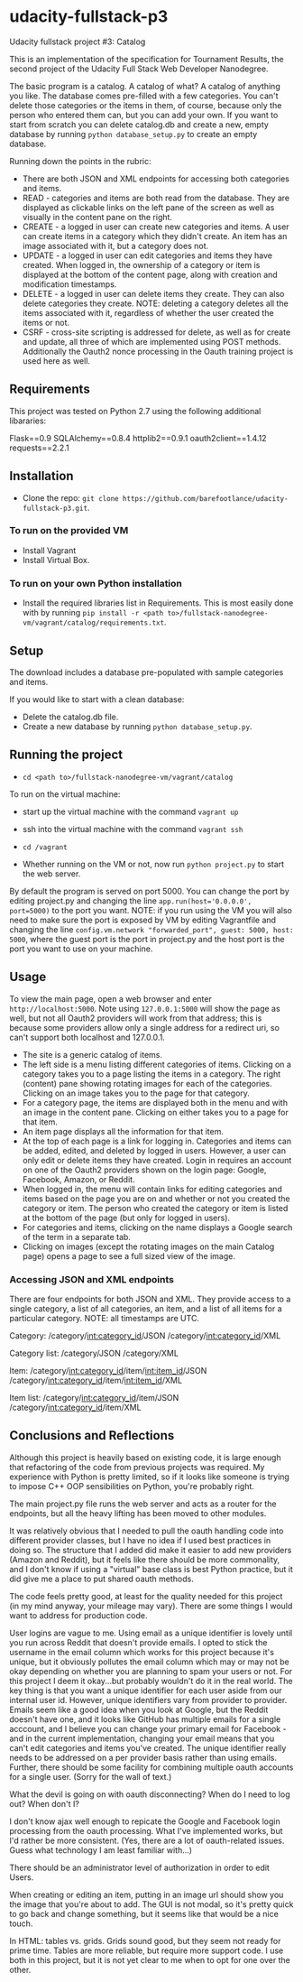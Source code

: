 # udacity-fullstack-p3

Udacity fullstack project #3: Catalog

This is an implementation of the specification for Tournament Results, the second project of the Udacity Full Stack Web Developer Nanodegree.

The basic program is a catalog. A catalog of what? A catalog of anything you like. The database comes pre-filled with a few categories. You can't delete those categories or the items in them, of course, because only the person who entered them can, but you can add your own. If you want to start from scratch you can delete catalog.db and create a new, empty database by running `python database_setup.py` to create an empty database.

Running down the points in the rubric:

* There are both JSON and XML endpoints for accessing both categories and items.
* READ - categories and items are both read from the database. They are displayed as clickable links on the left pane of the screen as well as visually in the content pane on the right.
* CREATE - a logged in user can create new categories and items. A user can create items in a category which they didn't create. An item has an image associated with it, but a category does not.
* UPDATE - a logged in user can edit categories and items they have created. When logged in, the ownership of a category or item is displayed at the bottom of the content page, along with creation and modification timestamps.
* DELETE - a logged in user can delete items they create. They can also delete categories they create. NOTE: deleting a category deletes all the items associated with it, regardless of whether the user created the items or not.
* CSRF - cross-site scripting is addressed for delete, as well as for create and update, all three of which are implemented using POST methods. Additionally the Oauth2 nonce processing in the Oauth training project is used here as well.

## Requirements
This project was tested on Python 2.7 using the following additional libararies:

Flask==0.9
SQLAlchemy==0.8.4
httplib2==0.9.1
oauth2client==1.4.12
requests==2.2.1

## Installation

* Clone the repo: `git clone https://github.com/barefootlance/udacity-fullstack-p3.git`.

### To run on the provided VM
* Install Vagrant
* Install Virtual Box.

### To run on your own Python installation
* Install the required libraries list in Requirements. This is most easily done with by running `pip install -r <path to>/fullstack-nanodegree-vm/vagrant/catalog/requirements.txt`.

## Setup
The download includes a database pre-populated with sample categories and items.

If you would like to start with a clean database:
* Delete the catalog.db file.
* Create a new database by running `python database_setup.py`.

## Running the project

* `cd <path to>/fullstack-nanodegree-vm/vagrant/catalog`

To run on the virtual machine:
  * start up the virtual machine with the command `vagrant up`
  * ssh into the virtual machine with the command `vagrant ssh`
  * `cd /vagrant`

* Whether running on the VM or not, now run `python project.py` to start the web server.

By default the program is served on port 5000. You can change the port by editing project.py and changing the line `app.run(host='0.0.0.0', port=5000)` to the port you want. NOTE: if you run using the VM you will also need to make sure the port is exposed by VM by editing Vagrantfile and changing the line `config.vm.network "forwarded_port", guest: 5000, host: 5000`, where the guest port is the port in project.py and the host port is the port you want to use on your machine.

## Usage

To view the main page, open a web browser and enter `http://localhost:5000`. Note using `127.0.0.1:5000` will show the page as well, but not all Oauth2 providers will work from that address; this is because some providers allow only a single address for a redirect uri, so can't support both localhost and 127.0.0.1.

* The site is a generic catalog of items.
* The left side is a menu listing different categories of items. Clicking on a category takes you to a page listing the items in a category. The right (content) pane showing rotating images for each of the categories. Clicking on an image takes you to the page for that category.
* For a category page, the items are displayed both in the menu and with an image in the content pane. Clicking on either takes you to a page for that item.
* An item page displays all the information for that item.
* At the top of each page is a link for logging in. Categories and items can be added, edited, and deleted by logged in users. However, a user can only edit or delete items they have created. Login in requires an account on one of the Oauth2 providers shown on the login page: Google, Facebook, Amazon, or Reddit.
* When logged in, the menu will contain links for editing categories and items based on the page you are on and whether or not you created the category or item. The person who created the category or item is listed at the bottom of the page (but only for logged in users).
* For categories and items, clicking on the name displays a Google search of the term in a separate tab.
* Clicking on images (except the rotating images on the main Catalog page) opens a page to see a full sized view of the image.

### Accessing JSON and XML endpoints

There are four endpoints for both JSON and XML. They provide access to a single category, a list of all categories, an item, and a list of all items for a particular category. NOTE: all timestamps are UTC.

Category:
  /category/<int:category_id>/JSON
  /category/<int:category_id>/XML

Category list:
  /category/JSON
  /category/XML

Item:
  /category/<int:category_id>/item/<int:item_id>/JSON
  /category/<int:category_id>/item/<int:item_id>/XML

Item list:
  /category/<int:category_id>/item/JSON
  /category/<int:category_id>/item/XML

## Conclusions and Reflections

Although this project is heavily based on existing code, it is large enough that refactoring of the code from previous projects was required. My experience with Python is pretty limited, so if it looks like someone is trying to impose C++ OOP sensibilities on Python, you're probably right.

The main project.py file runs the web server and acts as a router for the endpoints, but all the heavy lifting has been moved to other modules.

It was relatively obvious that I needed to pull the oauth handling code into different provider classes, but I have no idea if I used best practices in doing so. The structure that I added did make it easier to add new providers (Amazon and Reddit), but it feels like there should be more commonality, and I don't know if using a "virtual" base class is best Python practice, but it did give me a place to put shared oauth methods.

The code feels pretty good, at least for the quality needed for this project (in my mind anyway, your mileage may vary). There are some things I would want to address for production code.

User logins are vague to me. Using email as a unique identifier is lovely until you run across Reddit that doesn't provide emails. I opted to stick the username in the email column which works for this project because it's unique, but it obviously pollutes the email column which may or may not be okay depending on whether you are planning to spam your users or not. For this project I deem it okay...but probably wouldn't do it in the real world. The key thing is that you want a unique identifier for each user aside from our internal user id. However, unique identifiers vary from provider to provider. Emails seem like a good idea when you look at Google, but the Reddit doesn't have one, and it looks like GitHub has multiple emails for a single acccount, and I believe you can change your primary email for Facebook - and in the current implementation, changing your email means that you can't edit categories and items you've created. The unique identifier really needs to be addressed on a per provider basis rather than using emails. Further, there should be some facility for combining multiple oauth accounts for a single user. (Sorry for the wall of text.)

What the devil is going on with oauth disconnecting? When do I need to log out? When don't I?

I don't know ajax well enough to repicate the Google and Facebook login processing from the oauth processing. What I've implemented works, but I'd rather be more consistent. (Yes, there are a lot of oauth-related issues. Guess what technology I am least familiar with...)

There should be an administrator level of authorization in order to edit Users.

When creating or editing an item, putting in an image url should show you the image that you're about to add. The GUI is not modal, so it's pretty quick to go back and change something, but it seems like that would be a nice touch.

In HTML: tables vs. grids. Grids sound good, but they seem not ready for prime time. Tables are more reliable, but require more support code. I use both in this project, but it is not yet clear to me when to opt for one over the other.
